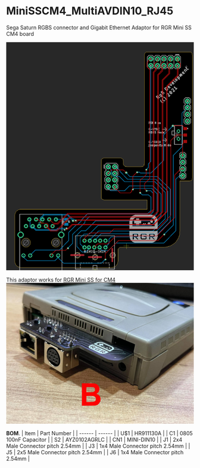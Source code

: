 # MiniSSCM4_MultiAVDIN10_RJ45

Sega Saturn RGBS connector and Gigabit Ethernet Adaptor for RGR Mini SS CM4 board

<img src="https://raw.githubusercontent.com/martinx72/MiniSSCM4_MultiAVDIN10_RJ45/master/doc/BoardPreview.png" width="640">  

This adaptor works for [RGR Mini SS for CM4](https://retrogamerestore.com/store/minisscm4/ "RGR Mini SS for CM4") 
<img src="https://raw.githubusercontent.com/martinx72/MiniSSCM4_MultiAVDIN10_RJ45/master/doc/miniss_adaptor_b.jpg" width="640">  

**BOM**. 
| Item | Part Number |
| ------ | ------ |
| U$1 | HR911130A |
| C1 | 0805 100nF Capacitor |
| S2 | AYZ0102AGRLC |
| CN1 | MINI-DIN10 |
| J1 | 2x4 Male Connector pitch 2.54mm |
| J3 | 1x4 Male Connector pitch 2.54mm |
| J5 | 2x5 Male Connector pitch 2.54mm |
| J6 | 1x4 Male Connector pitch 2.54mm |
